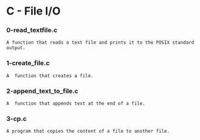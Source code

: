 # C - File I/O

### 0-read_textfile.c

	A function that reads a text file and prints it to the POSIX standard output.

### 1-create_file.c

	A  function that creates a file.

### 2-append_text_to_file.c

	A  function that appends text at the end of a file.

### 3-cp.c

	A program that copies the content of a file to another file.
